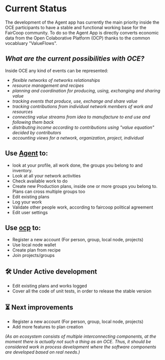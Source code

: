 # Current Status

The development of the Agent app has currently the main priority inside the OCE participants to have a stable and functional working base for the FairCoop community. To do so the Agent App is directly converts economic data from the Open Colaborative Platform \(OCP\) thanks to the common vocabluary "ValueFlows".

## _**What are the current possibilities with OCE?**_

Inside OCE any kind of events can be represented:

* _flexible networks of networks relationships_
* _resource management and recipes_
* _planning and coordination for producing, using, exchanging and sharing value_
* _tracking events that produce, use, exchange and share value_
* _tracking contributions from individual network members of work and resources_
* _connecting value streams from idea to manufacture to end use and following them back_
* _distributing income according to contributions using "value equation" decided by contributors_
* _accounting views for a network, organization, project, individual_

## Use [Agent](https://agent.fair.coop) to:

* look at your profile, all work done, the groups you belong to and inventory.
* Look at all your network activities
* Check available work to do
* Create new Production plans, inside one or more groups you belong to. Plans can cross multiple groups too
* Edit existing plans
* Log your work
* Validate other people work, according to faircoop political agreement
* Edit user settings

## Use [ocp](https://ocp.freedomcoop.eu) to:

* Register a new account \(For person, group, local node, projects\)
* Use local node wallet
* Create plan from recipe
* Join projects/groups

## 🛠 Under Active development

* Edit existing plans and works logged
* Cover all the code of unit tests, in order to release the stable version

## ⏳ Next improvements

* Register a new account \(For person, group, local node, projects\)
* Add more features to plan creation



_\(As an ecosystem consists of multiple interconnecting components, at the moment there is actually not such a thing as an OCE. Thus, it should be considered work in process development where the software components are developed based on real needs.\)_

